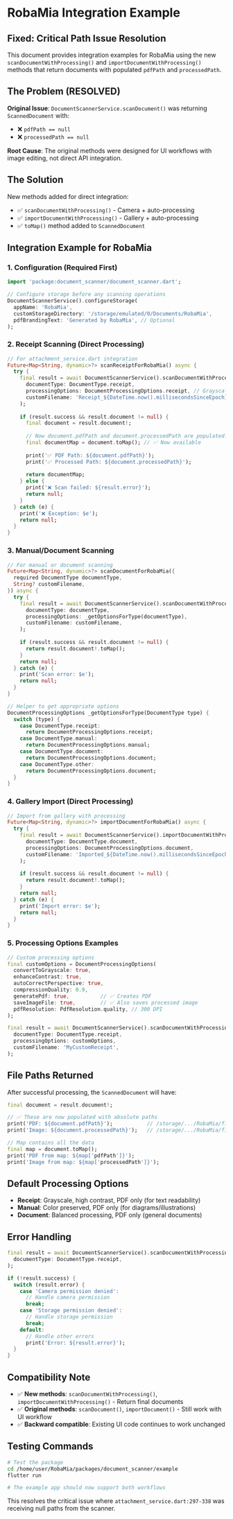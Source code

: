 # RobaMia Integration Example

## Fixed: Critical Path Issue Resolution

This document provides integration examples for RobaMia using the new `scanDocumentWithProcessing()` and `importDocumentWithProcessing()` methods that return documents with populated `pdfPath` and `processedPath`.

## The Problem (RESOLVED)

**Original Issue**: `DocumentScannerService.scanDocument()` was returning `ScannedDocument` with:
- ❌ `pdfPath == null` 
- ❌ `processedPath == null`

**Root Cause**: The original methods were designed for UI workflows with image editing, not direct API integration.

## The Solution

New methods added for direct integration:
- ✅ `scanDocumentWithProcessing()` - Camera + auto-processing
- ✅ `importDocumentWithProcessing()` - Gallery + auto-processing  
- ✅ `toMap()` method added to `ScannedDocument`

## Integration Example for RobaMia

### 1. Configuration (Required First)

```dart
import 'package:document_scanner/document_scanner.dart';

// Configure storage before any scanning operations
DocumentScannerService().configureStorage(
  appName: 'RobaMia',
  customStorageDirectory: '/storage/emulated/0/Documents/RobaMia',
  pdfBrandingText: 'Generated by RobaMia', // Optional
);
```

### 2. Receipt Scanning (Direct Processing)

```dart
// For attachment_service.dart integration
Future<Map<String, dynamic>?> scanReceiptForRobaMia() async {
  try {
    final result = await DocumentScannerService().scanDocumentWithProcessing(
      documentType: DocumentType.receipt,
      processingOptions: DocumentProcessingOptions.receipt, // Grayscale, enhanced contrast
      customFilename: 'Receipt_${DateTime.now().millisecondsSinceEpoch}',
    );
    
    if (result.success && result.document != null) {
      final document = result.document!;
      
      // Now document.pdfPath and document.processedPath are populated!
      final documentMap = document.toMap(); // ✅ Now available
      
      print('✅ PDF Path: ${document.pdfPath}');
      print('✅ Processed Path: ${document.processedPath}');
      
      return documentMap;
    } else {
      print('❌ Scan failed: ${result.error}');
      return null;
    }
  } catch (e) {
    print('❌ Exception: $e');
    return null;
  }
}
```

### 3. Manual/Document Scanning 

```dart
// For manual or document scanning
Future<Map<String, dynamic>?> scanDocumentForRobaMia({
  required DocumentType documentType,
  String? customFilename,
}) async {
  try {
    final result = await DocumentScannerService().scanDocumentWithProcessing(
      documentType: documentType,
      processingOptions: _getOptionsForType(documentType),
      customFilename: customFilename,
    );
    
    if (result.success && result.document != null) {
      return result.document!.toMap();
    }
    return null;
  } catch (e) {
    print('Scan error: $e');
    return null;
  }
}

// Helper to get appropriate options
DocumentProcessingOptions _getOptionsForType(DocumentType type) {
  switch (type) {
    case DocumentType.receipt:
      return DocumentProcessingOptions.receipt;
    case DocumentType.manual:
      return DocumentProcessingOptions.manual;
    case DocumentType.document:
      return DocumentProcessingOptions.document;
    case DocumentType.other:
      return DocumentProcessingOptions.document;
  }
}
```

### 4. Gallery Import (Direct Processing)

```dart
// Import from gallery with processing
Future<Map<String, dynamic>?> importDocumentForRobaMia() async {
  try {
    final result = await DocumentScannerService().importDocumentWithProcessing(
      documentType: DocumentType.document,
      processingOptions: DocumentProcessingOptions.document,
      customFilename: 'Imported_${DateTime.now().millisecondsSinceEpoch}',
    );
    
    if (result.success && result.document != null) {
      return result.document!.toMap();
    }
    return null;
  } catch (e) {
    print('Import error: $e');
    return null;
  }
}
```

### 5. Processing Options Examples

```dart
// Custom processing options
final customOptions = DocumentProcessingOptions(
  convertToGrayscale: true,
  enhanceContrast: true,
  autoCorrectPerspective: true,
  compressionQuality: 0.9,
  generatePdf: true,          // ✅ Creates PDF
  saveImageFile: true,        // ✅ Also saves processed image
  pdfResolution: PdfResolution.quality, // 300 DPI
);

final result = await DocumentScannerService().scanDocumentWithProcessing(
  documentType: DocumentType.receipt,
  processingOptions: customOptions,
  customFilename: 'MyCustomReceipt',
);
```

## File Paths Returned

After successful processing, the `ScannedDocument` will have:

```dart
final document = result.document!;

// ✅ These are now populated with absolute paths
print('PDF: ${document.pdfPath}');           // /storage/.../RobaMia/filename.pdf
print('Image: ${document.processedPath}');   // /storage/.../RobaMia/filename.jpg (if saveImageFile: true)

// Map contains all the data
final map = document.toMap();
print('PDF from map: ${map['pdfPath']}');
print('Image from map: ${map['processedPath']}');
```

## Default Processing Options

- **Receipt**: Grayscale, high contrast, PDF only (for text readability)
- **Manual**: Color preserved, PDF only (for diagrams/illustrations)  
- **Document**: Balanced processing, PDF only (general documents)

## Error Handling

```dart
final result = await DocumentScannerService().scanDocumentWithProcessing(
  documentType: DocumentType.receipt,  
);

if (!result.success) {
  switch (result.error) {
    case 'Camera permission denied':
      // Handle camera permission
      break;
    case 'Storage permission denied':
      // Handle storage permission
      break;
    default:
      // Handle other errors
      print('Error: ${result.error}');
  }
}
```

## Compatibility Note

- ✅ **New methods**: `scanDocumentWithProcessing()`, `importDocumentWithProcessing()` - Return final documents
- ✅ **Original methods**: `scanDocument()`, `importDocument()` - Still work with UI workflow
- ✅ **Backward compatible**: Existing UI code continues to work unchanged

## Testing Commands

```bash
# Test the package
cd /home/user/RobaMia/packages/document_scanner/example
flutter run

# The example app should now support both workflows
```

This resolves the critical issue where `attachment_service.dart:297-338` was receiving null paths from the scanner.